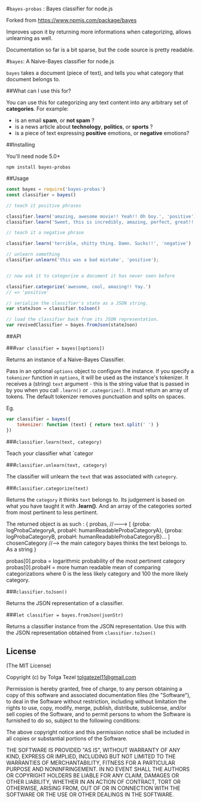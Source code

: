 #`bayes-probas` : Bayes classifier for node.js

Forked from https://www.npmjs.com/package/bayes

Improves upon it by returning more informations when categorizing, allows unlearning as well.

Documentation so far is a bit sparse, but the code source is pretty readable.



#`bayes`: A Naive-Bayes classifier for node.js


`bayes` takes a document (piece of text), and tells you what category that document belongs to.


##What can I use this for?

You can use this for categorizing any text content into any arbitrary set of **categories**. For example:

- is an email **spam**, or **not spam** ?
- is a news article about **technology**, **politics**, or **sports** ?
- is a piece of text expressing **positive** emotions, or **negative** emotions?



##Installing

You'll need node 5.0+

```
npm install bayes-probas
```

##Usage

```javascript
const bayes = require('bayes-probas')
const classifier = bayes()

// teach it positive phrases

classifier.learn('amazing, awesome movie!! Yeah!! Oh boy.', 'positive')
classifier.learn('Sweet, this is incredibly, amazing, perfect, great!!', 'positive')

// teach it a negative phrase

classifier.learn('terrible, shitty thing. Damn. Sucks!!', 'negative')

// unlearn something
classifier.unlearn('this was a bad mistake', 'positive');


// now ask it to categorize a document it has never seen before

classifier.categorize('awesome, cool, amazing!! Yay.')
// => 'positive'

// serialize the classifier's state as a JSON string.
var stateJson = classifier.toJson()

// load the classifier back from its JSON representation.
var revivedClassifier = bayes.fromJson(stateJson)

```

##API

###`var classifier = bayes([options])`

Returns an instance of a Naive-Bayes Classifier.

Pass in an optional `options` object to configure the instance. If you specify a `tokenizer` function in `options`, it will be used as the instance's tokenizer. It receives a (string) `text` argument - this is the string value that is passed in by you when you call `.learn()` or `.categorize()`. It must return an array of tokens. The default tokenizer removes punctuation and splits on spaces.

Eg.

```js
var classifier = bayes({
    tokenizer: function (text) { return text.split(' ') }
})
```

###`classifier.learn(text, category)`

Teach your classifier what `categor

###`classifier.unlearn(text, category)`

The classifier will unlearn the `text` that was associated with `category`.

###`classifier.categorize(text)`

Returns the `category` it thinks `text` belongs to. Its judgement is based on what you have taught it with **.learn()**.
And an array of the categories sorted from most pertinent to less pertinent.

The returned object is as such :
{
    probas,    //--->     [
                              {proba: logProbaCategoryA, probaH: humanReadableProbaCategoryA},
                              {proba: logProbaCategoryB, probaH: humanReadableProbaCategoryB}...
                          ]
    chosenCategory  //--> the main category bayes thinks the text belongs to. As a string
}

probas[0].proba = logarithmic probability of the most pertinent category
probas[0].probaH = more human readable mean of comparing categorizations
                   where 0 is the less likely category and 100 the more likely category.

###`classifier.toJson()`

Returns the JSON representation of a classifier.

###`let classifier = bayes.fromJson(jsonStr)`

Returns a classifier instance from the JSON representation. Use this with the JSON representation obtained from `classifier.toJson()`








## License

(The MIT License)

Copyright (c) by Tolga Tezel <tolgatezel11@gmail.com>

Permission is hereby granted, free of charge, to any person obtaining a copy
of this software and associated documentation files (the "Software"), to deal
in the Software without restriction, including without limitation the rights
to use, copy, modify, merge, publish, distribute, sublicense, and/or sell
copies of the Software, and to permit persons to whom the Software is
furnished to do so, subject to the following conditions:

The above copyright notice and this permission notice shall be included in
all copies or substantial portions of the Software.

THE SOFTWARE IS PROVIDED "AS IS", WITHOUT WARRANTY OF ANY KIND, EXPRESS OR
IMPLIED, INCLUDING BUT NOT LIMITED TO THE WARRANTIES OF MERCHANTABILITY,
FITNESS FOR A PARTICULAR PURPOSE AND NONINFRINGEMENT. IN NO EVENT SHALL THE
AUTHORS OR COPYRIGHT HOLDERS BE LIABLE FOR ANY CLAIM, DAMAGES OR OTHER
LIABILITY, WHETHER IN AN ACTION OF CONTRACT, TORT OR OTHERWISE, ARISING FROM,
OUT OF OR IN CONNECTION WITH THE SOFTWARE OR THE USE OR OTHER DEALINGS IN
THE SOFTWARE.
